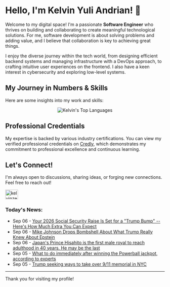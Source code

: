 # Hello, I'm Kelvin Yuli Andrian! 👋

Welcome to my digital space! I'm a passionate **Software Engineer** who thrives on building and collaborating to create meaningful technological solutions. For me, software development is about solving problems and adding value, and I believe that collaboration is key to achieving great things.

I enjoy the diverse journey within the tech world, from designing efficient backend systems and managing infrastructure with a DevOps approach, to crafting intuitive user experiences on the frontend. I also have a keen interest in cybersecurity and exploring low-level systems.

## My Journey in Numbers & Skills

Here are some insights into my work and skills:

<p align="center">
  <img src="https://github-readme-stats.vercel.app/api/top-langs/?username=kelvinzer0&layout=compact&theme=radical" alt="Kelvin's Top Languages" />
</p>

## Professional Credentials

My expertise is backed by various industry certifications. You can view my verified professional credentials on [Credly](https://www.credly.com/users/kelvin-yuli-andrian/badges), which demonstrates my commitment to professional excellence and continuous learning.

## Let's Connect!

I'm always open to discussions, sharing ideas, or forging new connections. Feel free to reach out!

<p align="left">
    <a href="https://linkedin.com/in/kelvinzero" target="blank"><img align="center" src="https://cdn.jsdelivr.net/npm/simple-icons@3.0.1/icons/linkedin.svg" alt="kelvinzero" height="30" width="40" /></a>
</p>

### Today's News:

<!-- feed start -->
- Sep 06 - [Your 2026 Social Security Raise Is Set for a "Trump Bump" -- Here's How Much Extra You Can Expect](https://finance.yahoo.com/news/2026-social-security-raise-set-074400064.html)
- Sep 06 - [Mike Johnson Drops Bombshell About What Trump Really Knew About Epstein](https://www.yahoo.com/news/articles/mike-johnson-drops-bombshell-trump-010622538.html)
- Sep 06 - [Japan's Prince Hisahito is the first male royal to reach adulthood in 40 years. He may be the last](https://www.yahoo.com/news/articles/japans-prince-hisahito-first-male-010135706.html)
- Sep 05 - [What to do immediately after winning the Powerball jackpot, according to experts](https://www.yahoo.com/lifestyle/articles/immediately-winning-powerball-jackpot-according-225737836.html)
- Sep 05 - [Trump seeking ways to take over 9/11 memorial in NYC](https://www.yahoo.com/news/articles/trump-seeking-ways-over-9-225213114.html)
<!-- feed end -->

---

Thank you for visiting my profile!
